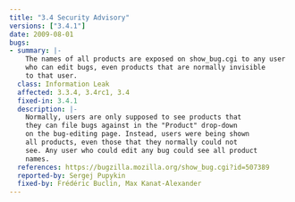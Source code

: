 ```yaml
---
title: "3.4 Security Advisory"
versions: ["3.4.1"]
date: 2009-08-01
bugs:
- summary: |-
    The names of all products are exposed on show_bug.cgi to any user
    who can edit bugs, even products that are normally invisible
    to that user.
  class: Information Leak
  affected: 3.3.4, 3.4rc1, 3.4
  fixed-in: 3.4.1
  description: |-
    Normally, users are only supposed to see products that
    they can file bugs against in the "Product" drop-down
    on the bug-editing page. Instead, users were being shown
    all products, even those that they normally could not
    see. Any user who could edit any bug could see all product
    names.
  references: https://bugzilla.mozilla.org/show_bug.cgi?id=507389
  reported-by: Sergej Pupykin
  fixed-by: Frédéric Buclin, Max Kanat-Alexander
---
```

